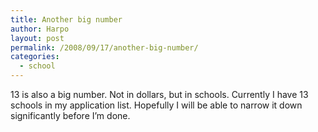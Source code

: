 ```yaml
---
title: Another big number
author: Harpo
layout: post
permalink: /2008/09/17/another-big-number/
categories:
  - school
---
```

13 is also a big number. Not in dollars, but in schools. Currently I have 13 schools in my application list. Hopefully I will be able to narrow it down significantly before I&#8217;m done.
